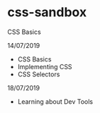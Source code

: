 # css-sandbox
CSS Basics

14/07/2019
- CSS Basics
- Implementing CSS
- CSS Selectors

18/07/2019
- Learning about Dev Tools